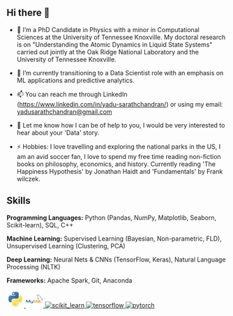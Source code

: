 ## Hi there 👋

- 🔭 I’m a PhD Candidate in Physics with a minor in Computational Sciences at the University of Tennessee Knoxville. My doctoral research is on "Understanding the Atomic Dynamics in Liquid State Systems" carried out jointly at the Oak Ridge National Laboratory and the University of Tennessee Knoxville. 

- 🌱 I’m currently transitioning to a Data Scientist role with an emphasis on ML applications and predictive analytics.

- 📫 You can reach me through LinkedIn (https://www.linkedin.com/in/yadu-sarathchandran/) or using my email: yadusarathchandran@gmail.com 

- 💬 Let me know how I can be of help to you, I would be very interested to hear about your 'Data' story.

- ⚡ Hobbies: I love travelling and exploring the national parks in the US, I am an avid soccer fan, I love to spend my free time reading non-fiction books on philosophy, economics, and history. Currently reading 'The Happiness Hypothesis' by Jonathan Haidt and 'Fundamentals' by Frank wilczek.

<!--
**Yadukrishnan1/Yadukrishnan1** is a ✨ _special_ ✨ repository because its `README.md` (this file) appears on your GitHub profile.

Here are some ideas to get you started:

- 🔭 I’m currently working on ...
- 🌱 I’m currently learning ...
- 👯 I’m looking to collaborate on ...
- 🤔 I’m looking for help with ...
- 💬 Ask me about ...
- 📫 How to reach me: ...
- 😄 Pronouns: ...
- ⚡ Fun fact: ...
-->

## Skills

**Programming Languages:** Python (Pandas, NumPy, Matplotlib, Seaborn, Scikit-learn), SQL, C++

**Machine Learning:** Supervised Learning (Bayesian, Non-parametric, FLD), Unsupervised Learning (Clustering, PCA)

**Deep Learning:** Neural Nets & CNNs (TensorFlow, Keras), Natural Language Processing (NLTK)

**Frameworks:** Apache Spark, Git, Anaconda 

</a> <a href="https://www.python.org" target="_blank"> <img src="https://raw.githubusercontent.com/devicons/devicon/master/icons/python/python-original.svg" alt="python" width="40" height="40"/> 
</a> <a href="https://www.mysql.com/" target="_blank"> <img src="https://raw.githubusercontent.com/devicons/devicon/master/icons/mysql/mysql-original-wordmark.svg" alt="mysql" width="40" height="40"/> 
</a> <a href="https://scikit-learn.org/" target="_blank"> <img src="https://upload.wikimedia.org/wikipedia/commons/0/05/Scikit_learn_logo_small.svg" alt="scikit_learn" width="40" height="40"/> 
</a> <a href="https://www.tensorflow.org" target="_blank"> <img src="https://www.vectorlogo.zone/logos/tensorflow/tensorflow-icon.svg" alt="tensorflow" width="40" height="40"/>
</a> <a href="https://pytorch.org/" target="_blank"> <img src="https://www.vectorlogo.zone/logos/pytorch/pytorch-icon.svg" alt="pytorch" width="40" height="40"/> 

</a> 
</p>

